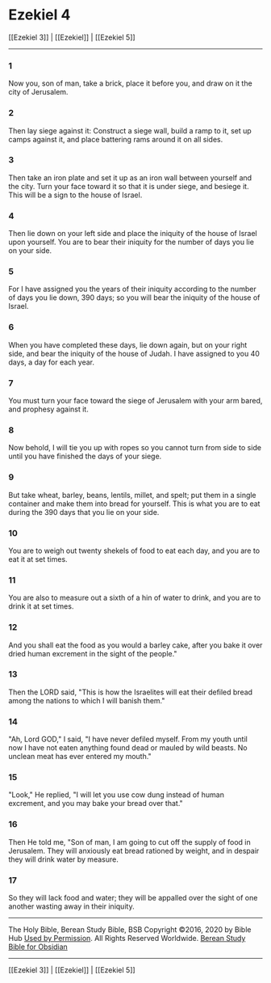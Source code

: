 # Ezekiel 4

[[Ezekiel 3]] | [[Ezekiel]] | [[Ezekiel 5]]

---

### 1
Now you, son of man, take a brick, place it before you, and draw on it the city of Jerusalem.

### 2
Then lay siege against it: Construct a siege wall, build a ramp to it, set up camps against it, and place battering rams around it on all sides.

### 3
Then take an iron plate and set it up as an iron wall between yourself and the city. Turn your face toward it so that it is under siege, and besiege it. This will be a sign to the house of Israel.

### 4
Then lie down on your left side and place the iniquity of the house of Israel upon yourself. You are to bear their iniquity for the number of days you lie on your side.

### 5
For I have assigned you the years of their iniquity according to the number of days you lie down, 390 days; so you will bear the iniquity of the house of Israel.

### 6
When you have completed these days, lie down again, but on your right side, and bear the iniquity of the house of Judah. I have assigned to you 40 days, a day for each year.

### 7
You must turn your face toward the siege of Jerusalem with your arm bared, and prophesy against it.

### 8
Now behold, I will tie you up with ropes so you cannot turn from side to side until you have finished the days of your siege.

### 9
But take wheat, barley, beans, lentils, millet, and spelt; put them in a single container and make them into bread for yourself. This is what you are to eat during the 390 days that you lie on your side.

### 10
You are to weigh out twenty shekels of food to eat each day, and you are to eat it at set times.

### 11
You are also to measure out a sixth of a hin of water to drink, and you are to drink it at set times.

### 12
And you shall eat the food as you would a barley cake, after you bake it over dried human excrement in the sight of the people."

### 13
Then the LORD said, "This is how the Israelites will eat their defiled bread among the nations to which I will banish them."

### 14
"Ah, Lord GOD," I said, "I have never defiled myself. From my youth until now I have not eaten anything found dead or mauled by wild beasts. No unclean meat has ever entered my mouth."

### 15
"Look," He replied, "I will let you use cow dung instead of human excrement, and you may bake your bread over that."

### 16
Then He told me, "Son of man, I am going to cut off the supply of food in Jerusalem. They will anxiously eat bread rationed by weight, and in despair they will drink water by measure.

### 17
So they will lack food and water; they will be appalled over the sight of one another wasting away in their iniquity.

---

The Holy Bible, Berean Study Bible, BSB
Copyright ©2016, 2020 by Bible Hub
[Used by Permission](https://berean.bible/terms.htm). All Rights Reserved Worldwide.
[Berean Study Bible for Obsidian](https://github.com/gapmiss/berean-study-bible-for-obsidian)

---

[[Ezekiel 3]] | [[Ezekiel]] | [[Ezekiel 5]]

